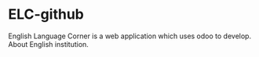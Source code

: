 # ELC-github
English Language Corner is a web application which uses odoo to develop. About English institution.
